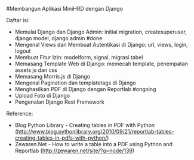#Membangun Aplikasi MiniHRD dengan Django

Daftar isi:

* Memulai Django dan Django Admin: initial migration, createsuperuser, django model, django admin #done
* Mengenal Views dan Membuat Autentikasi di Django: url, views, login, logout
* Membuat Fitur Izin: modelform, signal, migrasi tabel
* Memasang Template Web di Django: memecah template, penempatan assets js dan css
* Memasang Morris.js di Django
* Mengenal Pagination dan templatetags di Django
* Menghasilkan PDF di Django dengan Reportlab #ongoing
* Upload Foto di Django
* Pengenalan Django Rest Framework

Reference:

- Blog Python Library - Creating tables in PDF with Python (http://www.blog.pythonlibrary.org/2010/09/21/reportlab-tables-creating-tables-in-pdfs-with-python/)
- Zewaren.Net - How to write a table into a PDF using Python and Reportlab (http://zewaren.net/site/?q=node/139)